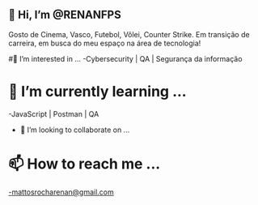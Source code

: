 ## 👋 Hi, I’m @RENANFPS
Gosto de Cinema, Vasco, Futebol, Vôlei, Counter Strike.
Em transição de carreira, em busca do meu espaço na área de tecnologia!

#👀 I’m interested in ...
-Cybersecurity | QA | Segurança da informação

# 🌱 I’m currently learning ...
-JavaScript | Postman | QA
- 💞️ I’m looking to collaborate on ...

# 📫 How to reach me ...
-mattosrocharenan@gmail.com

<!---
RENANFPS/RENANFPS is a ✨ special ✨ repository because its `README.md` (this file) appears on your GitHub profile.
You can click the Preview link to take a look at your changes.
--->
